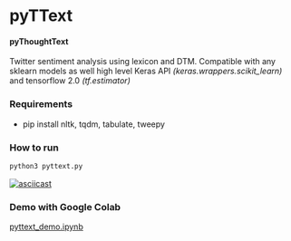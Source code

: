 # pyTText #

#### pyThoughtText ####

Twitter sentiment analysis using lexicon and DTM. 
Compatible with any sklearn models as well high level Keras API *(keras.wrappers.scikit_learn)* and tensorflow 2.0 *(tf.estimator)*

### Requirements ###

* pip install nltk, tqdm, tabulate, tweepy

### How to run ###
```bash
python3 pyttext.py
```

[![asciicast](https://asciinema.org/a/fXq9t1zwPGx6HiZmIRO1PV6Og.svg)](https://asciinema.org/a/fXq9t1zwPGx6HiZmIRO1PV6Og)

### Demo with Google Colab ###

[pyttext_demo.ipynb](https://colab.research.google.com/drive/1dEQiLfAi4YE2Z9kC1lzHdjQWnUSqIc8P?usp=sharing)

